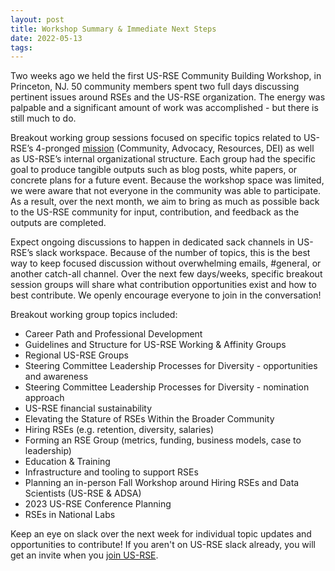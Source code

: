 ```yaml
---
layout: post
title: Workshop Summary & Immediate Next Steps
date: 2022-05-13
tags:
---
```



Two weeks ago we held the first US-RSE Community Building Workshop, in Princeton, NJ.
50 community members spent two full days discussing pertinent issues around RSEs and the US-RSE organization.
The energy was palpable and a significant amount of work was accomplished - but there is still much to do.


Breakout working group sessions focused on specific topics related to US-RSE’s 4-pronged [mission](https://us-rse.org/about/mission/) (Community, Advocacy, Resources, DEI) as well as US-RSE’s internal organizational structure.
Each group had the specific goal to produce tangible outputs such as blog posts, white papers, or concrete plans for a future event.
Because the workshop space was limited, we were aware that not everyone in the community was able to participate.
As a result, over the next month, we aim to bring as much as possible back to the US-RSE community for input, contribution, and feedback as the outputs are completed.


Expect ongoing discussions to happen in dedicated sack channels in US-RSE’s slack workspace.
Because of the number of topics, this is the best way to keep focused discussion without overwhelming emails, #general, or another catch-all channel.
Over the next few days/weeks, specific breakout session groups will share what contribution opportunities exist and how to best contribute.
We openly encourage everyone to join in the conversation!


Breakout working group topics included:
* Career Path and Professional Development
* Guidelines and Structure for US-RSE Working & Affinity Groups
* Regional US-RSE Groups
* Steering Committee Leadership Processes for Diversity - opportunities and awareness
* Steering Committee Leadership Processes for Diversity - nomination approach
* US-RSE financial sustainability
* Elevating the Stature of RSEs Within the Broader Community
* Hiring RSEs (e.g. retention, diversity, salaries)
* Forming an RSE Group (metrics, funding, business models, case to leadership)
* Education & Training
* Infrastructure and tooling to support RSEs
* Planning an in-person Fall Workshop around Hiring RSEs and Data Scientists (US-RSE & ADSA)
* 2023 US-RSE Conference Planning
* RSEs in National Labs


Keep an eye on slack over the next week for individual topic updates and opportunities to contribute!
If you aren't on US-RSE slack already, you will get an invite when you [join US-RSE](https://us-rse.org/join/).
